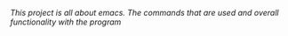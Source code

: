 *This project is all about emacs. The commands that are used and overall functionality with the program*